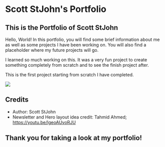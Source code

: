# Scott StJohn's Portfolio

## This is the Portfolio of Scott StJohn

Hello, World! In this portfolio, you will find some brief information about me as well as some projects I have been working on. You will also find a placeholder where my future projects will go.

I learned so much working on this. It was a very fun project to create something completely from scratch and to see the finish project after.

This is the first project starting from scratch I have completed.

![](assets/images/Porfolio.jpg)

## Credits

- Author: Scott StJohn
- Newsletter and Hero layout idea credit: Tahmid Ahmed; https://youtu.be/lgeoAUvoRJU

## Thank you for taking a look at my portfolio!
